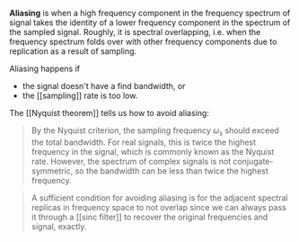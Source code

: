 **Aliasing** is when a high frequency component in the frequency spectrum of signal takes the identity of a lower frequency component in the spectrum of the sampled signal. Roughly, it is spectral overlapping, i.e. when the frequency spectrum folds over with other frequency components due to replication as a result of sampling.

Aliasing happens if 

* the signal doesn't have a find bandwidth, or
* the [[sampling]] rate is too low.

The [[Nyquist theorem]] tells us how to avoid aliasing:

> By the Nyquist criterion, the sampling frequency $\omega_s$ should exceed the total bandwidth. For real signals, this is twice the highest frequency in the signal, which is commonly known as the Nyquist rate. However, the spectrum of complex signals is not conjugate-symmetric, so the bandwidth can be less than twice the highest frequency.

> A sufficient condition for avoiding aliasing is for the adjacent spectral replicas in frequency space to not overlap since we can always pass it through a [[sinc filter]] to recover the original frequencies and signal, exactly.


